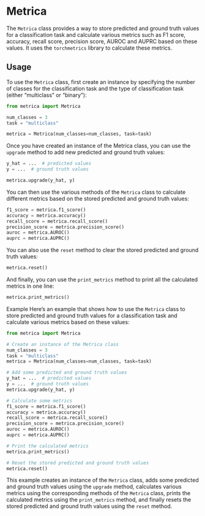 # Metrica
The `Metrica` class provides a way to store predicted and ground truth values for a classification task and calculate various metrics such as F1 score, accuracy, recall score, precision score, AUROC and AUPRC based on these values. It uses the `torchmetrics` library to calculate these metrics.

## Usage
To use the `Metrica` class, first create an instance by specifying the number of classes for the classification task and the type of classification task (either “multiclass” or “binary”):

```python
from metrica import Metrica

num_classes = 3
task = "multiclass"

metrica = Metrica(num_classes=num_classes, task=task)
```

Once you have created an instance of the Metrica class, you can use the `upgrade` method to add new predicted and ground truth values:

```python
y_hat = ...  # predicted values
y = ...  # ground truth values

metrica.upgrade(y_hat, y)
```

You can then use the various methods of the `Metrica` class to calculate different metrics based on the stored predicted and ground truth values:

```python
f1_score = metrica.f1_score()
accuracy = metrica.accuracy()
recall_score = metrica.recall_score()
precision_score = metrica.precision_score()
auroc = metrica.AUROC()
auprc = metrica.AUPRC()
```

You can also use the `reset` method to clear the stored predicted and ground truth values:

``` python
metrica.reset()
```

And finally, you can use the `print_metrics` method to print all the calculated metrics in one line:

```python
metrica.print_metrics()
```

Example
Here’s an example that shows how to use the `Metrica` class to store predicted and ground truth values for a classification task and calculate various metrics based on these values:

```python
from metrica import Metrica

# Create an instance of the Metrica class
num_classes = 3
task = "multiclass"
metrica = Metrica(num_classes=num_classes, task=task)

# Add some predicted and ground truth values
y_hat = ...  # predicted values
y = ...  # ground truth values
metrica.upgrade(y_hat, y)

# Calculate some metrics
f1_score = metrica.f1_score()
accuracy = metrica.accuracy()
recall_score = metrica.recall_score()
precision_score = metrica.precision_score()
auroc = metrica.AUROC()
auprc = metrica.AUPRC()

# Print the calculated metrics
metrica.print_metrics()

# Reset the stored predicted and ground truth values
metrica.reset()
```

This example creates an instance of the `Metrica` class, adds some predicted and ground truth values using the `upgrade` method, calculates various metrics using the corresponding methods of the `Metrica` class, prints the calculated metrics using the `print_metrics` method, and finally resets the stored predicted and ground truth values using the `reset` method.
